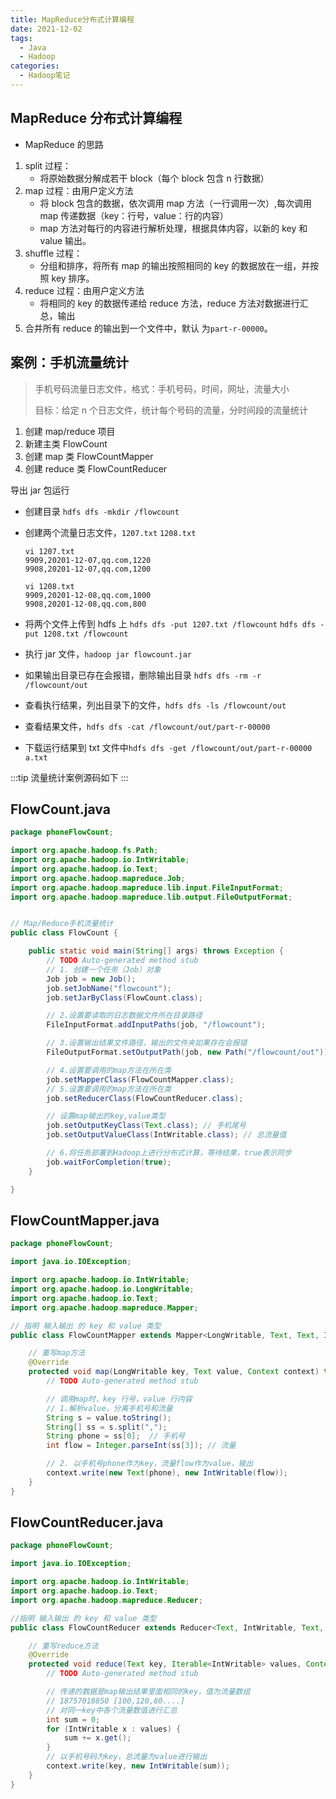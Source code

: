 ```yaml
---
title: MapReduce分布式计算编程
date: 2021-12-02
tags:
  - Java
  - Hadoop
categories:
  - Hadoop笔记
---
```


## MapReduce 分布式计算编程

- MapReduce 的思路

1. split 过程：
   - 将原始数据分解成若干 block（每个 block 包含 n 行数据）
2. map 过程：由用户定义方法
   - 将 block 包含的数据，依次调用 map 方法（一行调用一次）,每次调用 map 传递数据（key：行号，value：行的内容）
   - map 方法对每行的内容进行解析处理，根据具体内容，以新的 key 和 value 输出。
3. shuffle 过程：
   - 分组和排序，将所有 map 的输出按照相同的 key 的数据放在一组，并按照 key 排序。
4. reduce 过程：由用户定义方法
   - 将相同的 key 的数据传递给 reduce 方法，reduce 方法对数据进行汇总，输出
5. 合并所有 reduce 的输出到一个文件中，默认 为`part-r-00000`。

## 案例：手机流量统计

> 手机号码流量日志文件，格式：手机号码，时间，网址，流量大小
>
> 目标：给定 n 个日志文件，统计每个号码的流量，分时间段的流量统计

1.  创建 map/reduce 项目
2.  新建主类 FlowCount
3.  创建 map 类 FlowCountMapper
4.  创建 reduce 类 FlowCountReducer

导出 jar 包运行

- 创建目录 `hdfs dfs -mkdir /flowcount`

- 创建两个流量日志文件，`1207.txt` `1208.txt`

  ```shell
  vi 1207.txt
  9909,20201-12-07,qq.com,1220
  9908,20201-12-07,qq.com,1200

  vi 1208.txt
  9909,20201-12-08,qq.com,1000
  9908,20201-12-08,qq.com,800

  ```

- 将两个文件上传到 hdfs 上 `hdfs dfs -put 1207.txt /flowcount` `hdfs dfs -put 1208.txt /flowcount`

- 执行 jar 文件，`hadoop jar flowcount.jar`

- 如果输出目录已存在会报错，删除输出目录 `hdfs dfs -rm -r /flowcount/out`

- 查看执行结果，列出目录下的文件，`hdfs dfs -ls /flowcount/out`

- 查看结果文件，`hdfs dfs -cat /flowcount/out/part-r-00000`

- 下载运行结果到 txt 文件中`hdfs dfs -get /flowcount/out/part-r-00000 a.txt`

:::tip
流量统计案例源码如下
:::

## FlowCount.java

```java
package phoneFlowCount;

import org.apache.hadoop.fs.Path;
import org.apache.hadoop.io.IntWritable;
import org.apache.hadoop.io.Text;
import org.apache.hadoop.mapreduce.Job;
import org.apache.hadoop.mapreduce.lib.input.FileInputFormat;
import org.apache.hadoop.mapreduce.lib.output.FileOutputFormat;


// Map/Reduce手机流量统计
public class FlowCount {

	public static void main(String[] args) throws Exception {
		// TODO Auto-generated method stub
		// 1. 创建一个任务（Job）对象
		Job job = new Job();
		job.setJobName("flowcount");
		job.setJarByClass(FlowCount.class);

		// 2.设置要读取的日志数据文件所在目录路径
		FileInputFormat.addInputPaths(job, "/flowcount");

		// 3.设置输出结果文件路径，输出的文件夹如果存在会报错
		FileOutputFormat.setOutputPath(job, new Path("/flowcount/out"));

		// 4.设置要调用的map方法在所在类
		job.setMapperClass(FlowCountMapper.class);
		// 5.设置要调用的map方法在所在类
		job.setReducerClass(FlowCountReducer.class);

		// 设置map输出的key,value类型
		job.setOutputKeyClass(Text.class); // 手机尾号
		job.setOutputValueClass(IntWritable.class); // 总流量值

		// 6.将任务部署到Hadoop上进行分布式计算，等待结果，true表示同步
		job.waitForCompletion(true);
	}

}
```

## FlowCountMapper.java

```java
package phoneFlowCount;

import java.io.IOException;

import org.apache.hadoop.io.IntWritable;
import org.apache.hadoop.io.LongWritable;
import org.apache.hadoop.io.Text;
import org.apache.hadoop.mapreduce.Mapper;

// 指明 输入输出 的 key 和 value 类型
public class FlowCountMapper extends Mapper<LongWritable, Text, Text, IntWritable> {

	// 重写map方法
	@Override
	protected void map(LongWritable key, Text value, Context context) throws IOException, InterruptedException {
		// TODO Auto-generated method stub

		// 调用map时，key 行号，value 行内容
		// 1.解析value，分离手机号和流量
		String s = value.toString();
		String[] ss = s.split(",");
		String phone = ss[0];  // 手机号
		int flow = Integer.parseInt(ss[3]); // 流量

		// 2. 以手机号phone作为key，流量flow作为value，输出
		context.write(new Text(phone), new IntWritable(flow));
	}
}
```

## FlowCountReducer.java

```java
package phoneFlowCount;

import java.io.IOException;

import org.apache.hadoop.io.IntWritable;
import org.apache.hadoop.io.Text;
import org.apache.hadoop.mapreduce.Reducer;

//指明 输入输出 的 key 和 value 类型
public class FlowCountReducer extends Reducer<Text, IntWritable, Text, IntWritable> {

	// 重写reduce方法
	@Override
	protected void reduce(Text key, Iterable<IntWritable> values, Context context) throws IOException, InterruptedException {
		// TODO Auto-generated method stub

		// 传递的数据是map输出结果里面相同的key，值为流量数组
		// 18757018850 [100,120,80....]
		// 对同一key中各个流量数值进行汇总
		int sum = 0;
		for (IntWritable x : values) {
			sum += x.get();
		}
		// 以手机号码为key，总流量为value进行输出
		context.write(key, new IntWritable(sum));
	}
}
```
